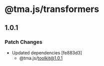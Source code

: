# @tma.js/transformers

## 1.0.1

### Patch Changes

- Updated dependencies [fe883d3]
  - @tma.js/toolkit@1.0.1
